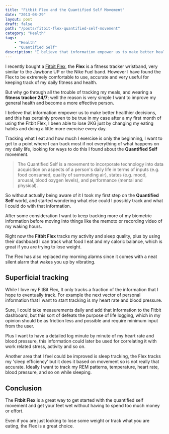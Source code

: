 ```yaml
---
title: "Fitbit Flex and the Quantified Self Movement"
date: "2013-08-29"
layout: post
draft: false
path: "/posts/fitbit-flex-quantified-self-movement"
category: "Health"
tags:
    - "Health"
    - "Quantified Self"
description: "I believe that information empower us to make better healthier decisions, and this has certainly proven to be true in my case after a my first month of using the Fitbit Flex"
---
```


I recently bought a [Fitbit Flex](http://www.fitbit.com/flex), the **Flex** is a fitness tracker wristband, very similar to the Jawbone UP or the Nike Fuel band. However I have found the Flex to be extremely comfortable to use, accurate and very useful for keeping track of my daily fitness and health.



But why go through all the trouble of tracking my meals, and wearing a __fitness tracker 24/7__; well the reason is very simple I want to improve my general health and become a more effective person. 

I believe that information empower us to make better healthier decisions, and this has certainly proven to be true in my case after a my first month of using the Fitbit Flex, I been able to lose 2KG just by changing my eating habits and doing a little more exercise every day.

Tracking what I eat and how much I exercise is only the beginning, I want to get to a point where I can track most if not everything of what happens on my daily life, looking for ways to do this I found about the **Quantified Self** movement. 

> The Quantified Self is a movement to incorporate technology into data acquisition on aspects of a person's daily life in terms of inputs (e.g. food consumed, quality of surrounding air), states (e.g. mood, arousal, blood oxygen levels), and performance (mental and physical). 

So without actually being aware of it I took my first step on the **Quantified Self** world, and started wondering what else could I possibly track and what I could do with that information. 

After some consideration I want to keep tracking more of my biometric information before moving into things like the memoto or recording video of my waking hours.

Right now the **Fitbit Flex** tracks my activity and sleep quality, plus by using their dashboard I can track what food I eat and my caloric balance, which is great if you are trying to lose weight. 

The Flex has also replaced my morning alarms since it comes with a neat silent alarm that wakes you up by vibrating.

## Superficial tracking

While I love my FitBit Flex, It only tracks a fraction of the information that I hope to eventually track. For example the next vector of personal information that I want to start tracking is my heart rate and blood pressure.

Sure, I could take measurements daily and add that information to the Fitbit dashboard, but this sort of defeats the purpose of life logging, which in my opinion should be as friction less and possible and require minimum input from the user. 

Plus I want to have a detailed log minute by minute of my heart rate and blood pressure, this information could later be used for correlating it with work related stress, activity and so on.

Another area that I feel could be improved is sleep tracking, the Flex tracks my 'sleep efficiency' but it does it based on movement so is not really that accurate. Ideally I want to track my REM patterns, temperature, heart rate, blood pressure, and so on while sleeping.

## Conclusion

The **Fitbit Flex** is a great way to get started with the quantified self movement and get your feet wet without having to spend too much money or effort.

Even if you are just looking to lose some weight or track what you are eating, the Flex is a great choice.